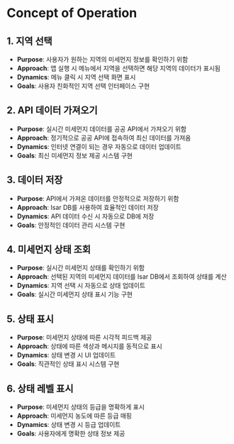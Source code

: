 # Concept of Operation

## 1. 지역 선택
- **Purpose**: 사용자가 원하는 지역의 미세먼지 정보를 확인하기 위함
- **Approach**: 앱 실행 시 메뉴에서 지역을 선택하면 해당 지역의 데이터가 표시됨
- **Dynamics**: 메뉴 클릭 시 지역 선택 화면 표시
- **Goals**: 사용자 친화적인 지역 선택 인터페이스 구현

## 2. API 데이터 가져오기
- **Purpose**: 실시간 미세먼지 데이터를 공공 API에서 가져오기 위함
- **Approach**: 정기적으로 공공 API에 접속하여 최신 데이터를 가져옴
- **Dynamics**: 인터넷 연결이 되는 경우 자동으로 데이터 업데이트
- **Goals**: 최신 미세먼지 정보 제공 시스템 구현

## 3. 데이터 저장
- **Purpose**: API에서 가져온 데이터를 안정적으로 저장하기 위함
- **Approach**: Isar DB를 사용하여 효율적인 데이터 저장
- **Dynamics**: API 데이터 수신 시 자동으로 DB에 저장
- **Goals**: 안정적인 데이터 관리 시스템 구현

## 4. 미세먼지 상태 조회
- **Purpose**: 실시간 미세먼지 상태를 확인하기 위함
- **Approach**: 선택된 지역의 미세먼지 데이터를 Isar DB에서 조회하여 상태를 계산
- **Dynamics**: 지역 선택 시 자동으로 상태 업데이트
- **Goals**: 실시간 미세먼지 상태 표시 기능 구현

## 5. 상태 표시
- **Purpose**: 미세먼지 상태에 따른 시각적 피드백 제공
- **Approach**: 상태에 따른 색상과 메시지를 동적으로 표시
- **Dynamics**: 상태 변경 시 UI 업데이트
- **Goals**: 직관적인 상태 표시 시스템 구현

## 6. 상태 레벨 표시
- **Purpose**: 미세먼지 상태의 등급을 명확하게 표시
- **Approach**: 미세먼지 농도에 따른 등급 매핑
- **Dynamics**: 상태 변경 시 등급 업데이트
- **Goals**: 사용자에게 명확한 상태 정보 제공
